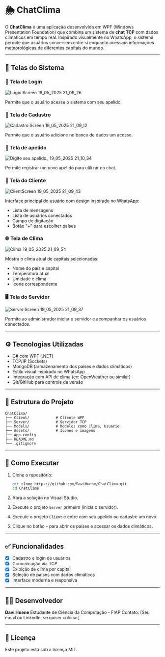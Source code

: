 # 🌦️ ChatClima

O **ChatClima** é uma aplicação desenvolvida em WPF (Windows Presentation Foundation) que combina um sistema de **chat TCP** com dados climáticos em tempo real. Inspirado visualmente no WhatsApp, o sistema permite que usuários conversem entre si enquanto acessam informações meteorológicas de diferentes capitais do mundo.

---

## 📸 Telas do Sistema

### 🔐 Tela de Login
![Login Screen 19_05_2025 21_09_26](https://github.com/user-attachments/assets/32559225-5151-4f35-a627-0381fa5ecb17)

Permite que o usuário acesse o sistema com seu apelido.

### 📝 Tela de Cadastro
![Cadastro Screen 19_05_2025 21_09_12](https://github.com/user-attachments/assets/1750e28b-cd10-4e57-9c89-95c215189b78)

Permite que o usuário adicione no banco de dados um acesso.

### 📝 Tela de apelido
![Digite seu apelido_ 19_05_2025 21_10_34](https://github.com/user-attachments/assets/b51c972e-0776-474a-a0d3-4d0be8047dec)

Permite registrar um novo apelido para utilizar no chat.
### 💬 Tela do Cliente
![ClientScreen 19_05_2025 21_09_43](https://github.com/user-attachments/assets/75b713fb-1395-41e3-afcb-c3f920624e34)

Interface principal do usuário com design inspirado no WhatsApp:

* Lista de mensagens
* Lista de usuários conectados
* Campo de digitação
* Botão "+" para escolher países

### 🌐 Tela de Clima

![Clima 19_05_2025 21_09_54](https://github.com/user-attachments/assets/8a908e10-901e-49e6-9637-415976cb6c66)

Mostra o clima atual de capitais selecionadas:

* Nome do país e capital
* Temperatura atual
* Umidade e clima
* Ícone correspondente

### 🖥️ Tela do Servidor
![Server Screen 19_05_2025 21_09_37](https://github.com/user-attachments/assets/e4f7e73d-c354-466c-99c9-366eda9d5e96)

Permite ao administrador iniciar o servidor e acompanhar os usuários conectados.

---

## ⚙️ Tecnologias Utilizadas

* C# com WPF (.NET)
* TCP/IP (Sockets)
* MongoDB (armazenamento dos países e dados climáticos)
* Estilo visual inspirado no WhatsApp
* Integração com API de clima (ex: OpenWeather ou similar)
* Git/GitHub para controle de versão

---

## 📁 Estrutura do Projeto

```
ChatClima/
├── Client/            # Cliente WPF
├── Server/            # Servidor TCP
├── Models/            # Modelos como Clima, Usuario
├── Assets/            # Ícones e imagens
├── App.config
├── README.md
└── .gitignore
```

---

## 🚀 Como Executar

1. Clone o repositório:

   ```bash
   git clone https://github.com/DaviHuene/ChatClima.git
   cd ChatClima
   ```

2. Abra a solução no Visual Studio.

3. Execute o projeto `Server` primeiro (inicia o servidor).

4. Execute o projeto `Client` e entre com seu apelido ou cadastre um novo.

5. Clique no botão `+` para abrir os países e acessar os dados climáticos.

---

## ✅ Funcionalidades

* [x] Cadastro e login de usuários
* [x] Comunicação via TCP
* [x] Exibição de clima por capital
* [x] Seleção de países com dados climáticos
* [x] Interface moderna e responsiva

---

## 👨‍💻 Desenvolvedor

**Davi Huene**
Estudante de Ciência da Computação - FIAP
Contato: \[Seu email ou LinkedIn, se quiser colocar]

---

## 📜 Licença

Este projeto está sob a licença MIT.
